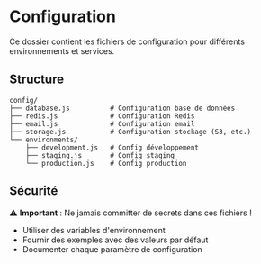 # Configuration

Ce dossier contient les fichiers de configuration pour différents environnements et services.

## Structure

```
config/
├── database.js          # Configuration base de données
├── redis.js             # Configuration Redis
├── email.js             # Configuration email
├── storage.js           # Configuration stockage (S3, etc.)
└── environments/
    ├── development.js   # Config développement
    ├── staging.js       # Config staging
    └── production.js    # Config production
```

## Sécurité

⚠️ **Important** : Ne jamais committer de secrets dans ces fichiers !

- Utiliser des variables d'environnement
- Fournir des exemples avec des valeurs par défaut
- Documenter chaque paramètre de configuration